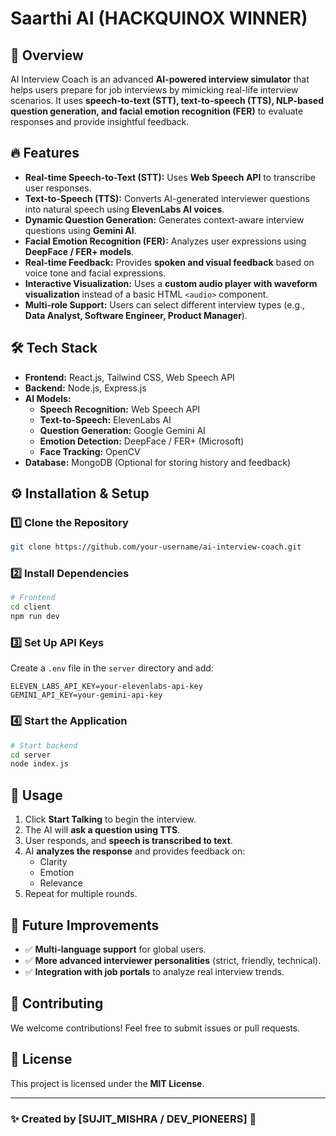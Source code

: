 # Saarthi AI (HACKQUINOX WINNER)

## 🚀 Overview
AI Interview Coach is an advanced **AI-powered interview simulator** that helps users prepare for job interviews by mimicking real-life interview scenarios. It uses **speech-to-text (STT), text-to-speech (TTS), NLP-based question generation, and facial emotion recognition (FER)** to evaluate responses and provide insightful feedback.

## 🔥 Features
- **Real-time Speech-to-Text (STT):** Uses **Web Speech API** to transcribe user responses.
- **Text-to-Speech (TTS):** Converts AI-generated interviewer questions into natural speech using **ElevenLabs AI voices**.
- **Dynamic Question Generation:** Generates context-aware interview questions using **Gemini AI**.
- **Facial Emotion Recognition (FER):** Analyzes user expressions using **DeepFace / FER+ models**.
- **Real-time Feedback:** Provides **spoken and visual feedback** based on voice tone and facial expressions.
- **Interactive Visualization:** Uses a **custom audio player with waveform visualization** instead of a basic HTML `<audio>` component.
- **Multi-role Support:** Users can select different interview types (e.g., **Data Analyst, Software Engineer, Product Manager**).

## 🛠️ Tech Stack
- **Frontend:** React.js, Tailwind CSS, Web Speech API
- **Backend:** Node.js, Express.js
- **AI Models:**
  - **Speech Recognition:** Web Speech API
  - **Text-to-Speech:** ElevenLabs AI
  - **Question Generation:** Google Gemini AI
  - **Emotion Detection:** DeepFace / FER+ (Microsoft)
  - **Face Tracking:** OpenCV
- **Database:** MongoDB (Optional for storing history and feedback)

## ⚙️ Installation & Setup
### 1️⃣ Clone the Repository
```bash
git clone https://github.com/your-username/ai-interview-coach.git
```

### 2️⃣ Install Dependencies
```bash
# Frontend
cd client
npm run dev

```

### 3️⃣ Set Up API Keys
Create a `.env` file in the `server` directory and add:
```env
ELEVEN_LABS_API_KEY=your-elevenlabs-api-key
GEMINI_API_KEY=your-gemini-api-key
```

### 4️⃣ Start the Application
```bash
# Start backend
cd server
node index.js

```

## 📌 Usage
1. Click **Start Talking** to begin the interview.
2. The AI will **ask a question using TTS**.
3. User responds, and **speech is transcribed to text**.
4. AI **analyzes the response** and provides feedback on:
   - Clarity
   - Emotion
   - Relevance
5. Repeat for multiple rounds.

## 🎯 Future Improvements
- ✅ **Multi-language support** for global users.
- ✅ **More advanced interviewer personalities** (strict, friendly, technical).
- ✅ **Integration with job portals** to analyze real interview trends.

## 🤝 Contributing
We welcome contributions! Feel free to submit issues or pull requests.

## 📜 License
This project is licensed under the **MIT License**.

---

### ✨ Created by [SUJIT_MISHRA / DEV_PIONEERS] 🚀

